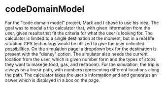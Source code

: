 # codeDomainModel

For the "code domain model" project, Mark and I chose to use his idea. The goal was to model a trip calculator that, with given information from the user, gives results that fit the criteria for what the user is looking for. The calculator is limited to a single destination at the moment, but in a real life situation GPS technology would be utilized to give the user unlimited possibilities. On the simulation page, a dropdown box for the destination is present with the "disney" option. The simulator also needs the current location from the user, which is given number form and the types of stops they want to make(ie.food, gas, and restroom). For the simulation, the trip is always on a linear path, with numbers representing different locations along the path. The calculator takes the user's information and and generates an aswer which is displayed in a box on the page. 